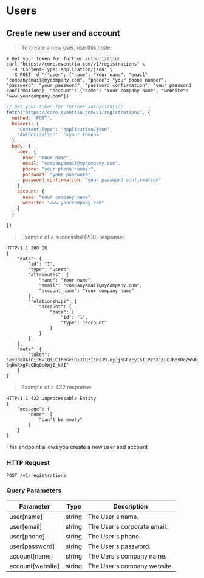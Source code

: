# Users


## Create new user and account

> To create a new user, use this code:

```shell
# Get your token for further authorization
curl "https://core.eventtia.com/v1/registrations" \
  -H 'Content-Type: application/json' \
  -X POST -d '{"user": {"name": "Your name", "email": "companyemail@mycompany.com", "phone": "your phone number", "password": "your password", "password_confirmation": "your password confirmation"}, "account": {"name": "Your company name", "website": "www.yourcompany.com"}}'
```

```javascript
// Get your token for further authorization
fetch("https://core.eventtia.com/v1/registrations", {
  method: 'POST',
  headers: {
    'Content-Type': 'application/json',
    'Authorization': '<your token>'
  },
  body: {
    user: {
      name: "Your name", 
      email: "companyemail@mycompany.com", 
      phone: "your phone number", 
      password: "your password", 
      password_confirmation: "your password confirmation"
    }, 
    account: {
      name: "Your company name", 
      website: "www.yourcompany.com"
    }
  }
  
})
```

> Example of a successful (200) response:

```http
HTTP/1.1 200 OK
{
    "data": {
        "id": "1",
        "type": "users",
        "attributes": {
            "name": "Your name",
            "email": "companyemail@mycompany.com",
            "account_name": "Your company name"
        },
        "relationships": {
            "account": {
                "data": {
                    "id": "1",
                    "type": "account"
                }
            }
        }
    },
    "meta": {
        "token": "eyJ0eXAiOiJKV1QiLCJhbGciOiJIUzI1NiJ9.eyJjbGFzcyI6IlVzZXIiLCJhdXRoZW50aWNhdGlvbl9rZXkiOiJwb2VmZWNvbSIsImV4cCI6MTU5MzcwMTYwMX0.sHJrSzZYxnYxyWDRIjgK-BqHnRXgFdQBq0c0WjI_kfI"
    }
}
```

> Example of a 422 response:

```http
HTTP/1.1 422 Unprocessable Entity
{
    "message": {
        "name": [
            "can't be empty"
        ]
    }
}
```

This endpoint allows you create a new user and account

### HTTP Request

`POST /v1/registrations`

### Query Parameters

Parameter | Type | Description
--------- | ---- | -----------
user[name] | string | The User's name.
user[email] | string | The User's corporate email.
user[phone] | string | The User's phone.
user[password] | string | The User's password.
account[name] | string | The Uers's company name.
account[website] | string | The User's company website.

